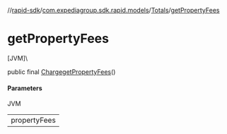 //[rapid-sdk](../../../index.md)/[com.expediagroup.sdk.rapid.models](../index.md)/[Totals](index.md)/[getPropertyFees](get-property-fees.md)

# getPropertyFees

[JVM]\

public final [Charge](../-charge/index.md)[getPropertyFees](get-property-fees.md)()

#### Parameters

JVM

| |
|---|
| propertyFees |
